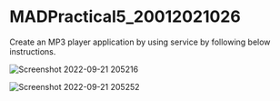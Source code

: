 # MADPractical5_20012021026
Create an MP3 player application by using service by following below instructions.


![Screenshot 2022-09-21 205216](https://user-images.githubusercontent.com/79136705/191546313-a50b3270-5f1d-48cf-9952-7f1a98e81fd6.png)


![Screenshot 2022-09-21 205252](https://user-images.githubusercontent.com/79136705/191546342-47feefe9-d1d2-4630-814c-d4bc89249cf2.png)
